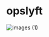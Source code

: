 # opslyft

![images (1)](https://www.google.com/url?sa=i&url=https%3A%2F%2Fonlinelearningconsortium.org%2Fassessing-across-modalities-strengthening-the-intentionality-of-curricular-design%2F&psig=AOvVaw1aHzs3fRIH660h6hnHLtxu&ust=1649672902191000&source=images&cd=vfe&ved=0CAoQjRxqFwoTCIirn86kifcCFQAAAAAdAAAAABAD)
